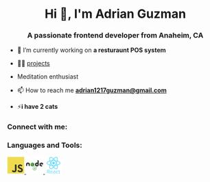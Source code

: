 <h1 align="center">Hi 👋, I'm Adrian Guzman</h1>
<h3 align="center">A passionate frontend developer from Anaheim, CA</h3>

- 🔭 I’m currently working on **a resturaunt POS system**

- 👨‍💻 [projects](https://adrian-guzman.netlify.app/)

- Meditation enthusiast

- 📫 How to reach me **adrian1217guzman@gmail.com**

- ⚡**i have 2 cats**

<h3 align="left">Connect with me:</h3>
<p align="left">
</p>

<h3 align="left">Languages and Tools:</h3>
<p align="left"> <a href="https://developer.mozilla.org/en-US/docs/Web/JavaScript" target="_blank" rel="noreferrer"> <img src="https://raw.githubusercontent.com/devicons/devicon/master/icons/javascript/javascript-original.svg" alt="javascript" width="40" height="40"/> </a> <a href="https://nodejs.org" target="_blank" rel="noreferrer"> <img src="https://raw.githubusercontent.com/devicons/devicon/master/icons/nodejs/nodejs-original-wordmark.svg" alt="nodejs" width="40" height="40"/> </a> <a href="https://reactjs.org/" target="_blank" rel="noreferrer"> <img src="https://raw.githubusercontent.com/devicons/devicon/master/icons/react/react-original-wordmark.svg" alt="react" width="40" height="40"/> </a> </p>
